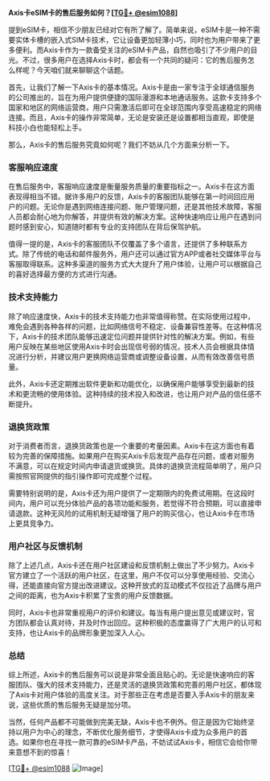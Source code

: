 **Axis卡eSIM卡的售后服务如何？[[TG💪+ @esim1088](https://t.me/s/esim1088)]**

提到eSIM卡，相信不少朋友已经对它有所了解了。简单来说，eSIM卡是一种不需要实体卡槽的嵌入式SIM卡技术，它让设备更加轻薄小巧，同时也为用户带来了更多便利。而Axis卡作为一款备受关注的eSIM卡产品，自然也吸引了不少用户的目光。不过，很多用户在选择Axis卡时，都会有一个共同的疑问：它的售后服务怎么样呢？今天咱们就来聊聊这个话题。

首先，让我们了解一下Axis卡的基本情况。Axis卡是由一家专注于全球通信服务的公司推出的，旨在为用户提供便捷的国际漫游和本地通话服务。这款卡支持多个国家和地区的网络运营商，用户只需激活后即可在全球范围内享受高速稳定的网络连接。而且，Axis卡的操作非常简单，无论是安装还是设置都相当直观，即使是科技小白也能轻松上手。

那么，Axis卡的售后服务究竟如何呢？我们不妨从几个方面来分析一下。

### **客服响应速度**
在售后服务中，客服响应速度是衡量服务质量的重要指标之一。Axis卡在这方面表现得相当不错。据许多用户的反馈，Axis卡的客服团队能够在第一时间回应用户的问题。无论你是遇到网络连接问题、账户管理问题，还是其他技术故障，客服人员都会耐心地为你解答，并提供有效的解决方案。这种快速响应让用户在遇到问题时感到安心，知道随时都有专业的支持团队在背后保驾护航。

值得一提的是，Axis卡的客服团队不仅覆盖了多个语言，还提供了多种联系方式。除了传统的电话和邮件服务外，用户还可以通过官方APP或者社交媒体平台与客服取得联系。这种多渠道的服务方式大大提升了用户体验，让用户可以根据自己的喜好选择最方便的方式进行沟通。

### **技术支持能力**
除了响应速度快，Axis卡的技术支持能力也非常值得称赞。在实际使用过程中，难免会遇到各种各样的问题，比如网络信号不稳定、设备兼容性差等。在这种情况下，Axis卡的技术团队能够迅速定位问题并提供针对性的解决方案。例如，有些用户反映在某些地区使用Axis卡时会出现信号弱的情况，技术人员会根据具体情况进行分析，并建议用户更换网络运营商或调整设备设置，从而有效改善信号质量。

此外，Axis卡还定期推出软件更新和功能优化，以确保用户能够享受到最新的技术和更流畅的使用体验。这种持续的技术投入和改进，也让用户对产品的信任感不断提升。

### **退换货政策**
对于消费者而言，退换货政策也是一个重要的考量因素。Axis卡在这方面也有着较为完善的保障措施。如果用户在购买Axis卡后发现产品存在问题，或者对服务不满意，可以在规定时间内申请退货或换货。具体的退换货流程简单明了，用户只需按照官网提供的指引操作即可完成整个过程。

需要特别说明的是，Axis卡还为用户提供了一定期限内的免费试用期。在这段时间内，用户可以充分体验产品的各项功能和服务，若觉得不符合预期，可以直接申请退款。这种无风险的试用机制无疑增强了用户的购买信心，也让Axis卡在市场上更具竞争力。

### **用户社区与反馈机制**
除了上述几点，Axis卡还在用户社区建设和反馈机制上做出了不少努力。Axis卡官方建立了一个活跃的用户社区，在这里，用户不仅可以分享使用经验、交流心得，还能直接向官方提出改进建议。这种开放式的互动模式不仅拉近了品牌与用户之间的距离，也为Axis卡积累了宝贵的用户反馈数据。

同时，Axis卡也非常重视用户的评价和建议。每当有用户提出意见或建议时，官方团队都会认真对待，并及时作出回应。这种积极的态度赢得了广大用户的认可和支持，也让Axis卡的品牌形象更加深入人心。

### **总结**
综上所述，Axis卡的售后服务可以说是非常全面且贴心的。无论是快速响应的客服团队、强大的技术支持能力，还是灵活的退换货政策和完善的用户社区，都体现了Axis卡对用户体验的高度关注。对于那些正在考虑是否要入手Axis卡的朋友来说，这些优质的售后服务无疑是加分项。

当然，任何产品都不可能做到完美无缺，Axis卡也不例外。但正是因为它始终坚持以用户为中心的理念，不断优化服务细节，才使得Axis卡成为众多用户的首选。如果你也在寻找一款可靠的eSIM卡产品，不妨试试Axis卡，相信它会给你带来意想不到的惊喜！

[[TG💪+ @esim1088](https://t.me/s/esim1088) ![Image](https://i.postimg.cc/4NQfJmqS/Snipaste-2025-05-13-00-14-12.png)]